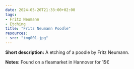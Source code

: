 ```yaml
---
date: 2024-05-20T21:33:00+02:00
tags:
- Fritz Neumann
- Etching
title: "Fritz Neumann Poodle"
resources:
- src: "img001.jpg"
---
```


**Short description:** A etching of a poodle by Fritz Neumann.

**Notes:** Found on a fleamarket in Hannover for 15€
